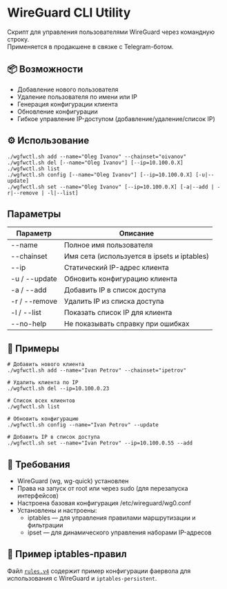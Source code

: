 # WireGuard CLI Utility

Скрипт для управления пользователями WireGuard через командную строку.  
Применяется в продакшене в связке с Telegram-ботом.

## 📦 Возможности

- Добавление нового пользователя
- Удаление пользователя по имени или IP
- Генерация конфигурации клиента
- Обновление конфигурации
- Гибкое управление IP-доступом (добавление/удаление/список IP)

## ⚙️ Использование

```
./wgfwctl.sh add --name="Oleg Ivanov" --chainset="oivanov"
./wgfwctl.sh del [--name="Oleg Ivanov"] [--ip=10.100.0.X]
./wgfwctl.sh list
./wgfwctl.sh config [--name="Oleg Ivanov"] [--ip=10.100.0.X] [-u|--update]
./wgfwctl.sh set --name="Oleg Ivanov" [--ip=10.100.0.X] [-a|--add | -r|--remove | -l|--list]
```

## Параметры

| Параметр      | Описание                                    |
|---------------|---------------------------------------------|
| --name        | Полное имя пользователя                     |
| --chainset    | Имя сета (используется в ipsets и iptables) |
| --ip	        | Статический IP-адрес клиента                |
| -u / --update	| Обновить конфигурацию клиента               |
| -a / --add	  | Добавить IP в список доступа                |
| -r / --remove	| Удалить IP из списка доступа                |
| -l / --list	  | Показать список IP для клиента              |
| --no-help	    | Не показывать справку при ошибках           |

## 🔧 Примеры

```
# Добавить нового клиента
./wgfwctl.sh add --name="Ivan Petrov" --chainset="ipetrov"

# Удалить клиента по IP
./wgfwctl.sh del --ip=10.100.0.23

# Список всех клиентов
./wgfwctl.sh list

# Обновить конфигурацию
./wgfwctl.sh config --name="Ivan Petrov" --update

# Добавить IP в список доступа
./wgfwctl.sh set --name="Ivan Petrov" --ip=10.100.0.55 --add
```

## 🔐 Требования

- WireGuard (wg, wg-quick) установлен
- Права на запуск от root или через sudo (для перезапуска интерфейсов)
- Настроена базовая конфигурация /etc/wireguard/wg0.conf
- Установлены и настроены:
  - iptables — для управления правилами маршрутизации и фильтрации
  - ipset — для динамического управления наборами IP-адресов

## 📄 Пример iptables-правил

Файл [`rules.v4`](rules.v4) содержит пример конфигурации фаервола для использования с WireGuard и `iptables-persistent`.

